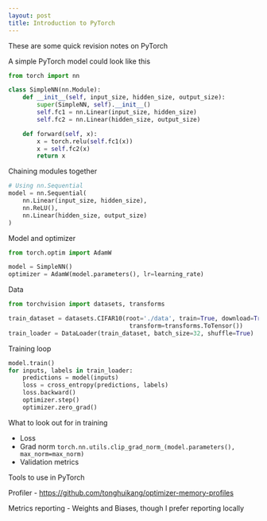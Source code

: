 ```yaml
---
layout: post
title: Introduction to PyTorch
---
```

These are some quick revision notes on PyTorch


A simple PyTorch model could look like this

```python
from torch import nn

class SimpleNN(nn.Module):
    def __init__(self, input_size, hidden_size, output_size):
        super(SimpleNN, self).__init__()
        self.fc1 = nn.Linear(input_size, hidden_size)
        self.fc2 = nn.Linear(hidden_size, output_size)

    def forward(self, x):
        x = torch.relu(self.fc1(x))
        x = self.fc2(x)
        return x
```


Chaining modules together

```python
# Using nn.Sequential
model = nn.Sequential(
    nn.Linear(input_size, hidden_size),
    nn.ReLU(),
    nn.Linear(hidden_size, output_size)
)
```


Model and optimizer

```python
from torch.optim import AdamW

model = SimpleNN()
optimizer = AdamW(model.parameters(), lr=learning_rate)
```

Data

```python
from torchvision import datasets, transforms

train_dataset = datasets.CIFAR10(root='./data', train=True, download=True,
                                  transform=transforms.ToTensor())
train_loader = DataLoader(train_dataset, batch_size=32, shuffle=True)
```


Training loop

```python
model.train()
for inputs, labels in train_loader:
    predictions = model(inputs)
    loss = cross_entropy(predictions, labels)
    loss.backward()
    optimizer.step()
    optimizer.zero_grad()
```


What to look out for in training

- Loss
- Grad norm `torch.nn.utils.clip_grad_norm_(model.parameters(), max_norm=max_norm)`
- Validation metrics


Tools to use in PyTorch


Profiler - https://github.com/tonghuikang/optimizer-memory-profiles

Metrics reporting - Weights and Biases, though I prefer reporting locally
